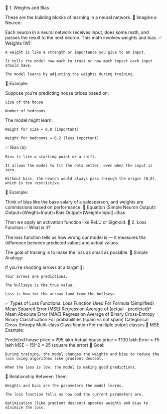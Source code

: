 🔷 1. Weights and Bias

These are the building blocks of learning in a neural network.
🧠 Imagine a Neuron:

Each neuron in a neural network receives input, does some math, and passes the result to the next neuron.
This math involves weights and bias.
✅ Weights (W):

    A weight is like a strength or importance you give to an input.

    It tells the model how much to trust or how much impact each input should have.

    The model learns by adjusting the weights during training.

🔹 Example:

Suppose you’re predicting house prices based on:

    Size of the house

    Number of bedrooms

The model might learn:

    Weight for size = 0.8 (important)

    Weight for bedrooms = 0.2 (less important)

✅ Bias (b):

    Bias is like a starting point or a shift.

    It allows the model to fit the data better, even when the input is zero.

    Without bias, the neuron would always pass through the origin (0,0), which is too restrictive.

🔹 Example:

Think of bias like the base salary of a salesperson, and weights are commissions based on performance.
🔣 Equation (Simple Neuron Output):
Output=(Weight×Input)+Bias
Output=(Weight×Input)+Bias

Then we apply an activation function like ReLU or Sigmoid.
🔷 2. Loss Function
✅ What is it?

The loss function tells us how wrong our model is — it measures the difference between predicted values and actual values.

The goal of training is to make the loss as small as possible.
🧠 Simple Analogy:

If you're shooting arrows at a target 🎯:

    Your arrows are predictions.

    The bullseye is the true value.

    Loss is how far the arrows land from the bullseye.

✅ Types of Loss Functions:
Loss Function	Used For	Formula (Simplified)
Mean Squared Error (MSE)	Regression	Average of (actual - predicted)²
Mean Absolute Error (MAE)	Regression	Average of
Binary Cross-Entropy	Binary Classification	For probabilities (spam vs not spam)
Categorical Cross-Entropy	Multi-class Classification	For multiple output classes
🔹 MSE Example:

Predicted house price = ₹95 lakh
Actual house price = ₹100 lakh
Error = ₹5 lakh
MSE = (5)^2 = 25 (square the error)
🎯 Goal:

    During training, the model changes the weights and bias to reduce the loss using algorithms like gradient descent.

    When the loss is low, the model is making good predictions.

🔁 Relationship Between Them

    Weights and bias are the parameters the model learns.

    The loss function tells us how bad the current parameters are.

    Optimization (like gradient descent) updates weights and bias to minimize the loss.